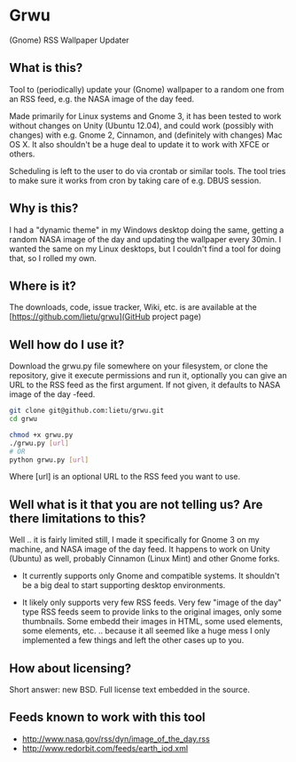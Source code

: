 # Grwu

(Gnome) RSS Wallpaper Updater


## What is this?

Tool to (periodically) update your (Gnome) wallpaper to a random one from an RSS feed, e.g. the NASA image of the day feed.

Made primarily for Linux systems and Gnome 3, it has been tested to work without changes on Unity (Ubuntu 12.04), and could work (possibly with changes) with e.g. Gnome 2, Cinnamon, and (definitely with changes) Mac OS X. It also shouldn't be a huge deal to update it to work with XFCE or others.

Scheduling is left to the user to do via crontab or similar tools. The tool tries to make sure it works from cron by taking care of e.g. DBUS session.


## Why is this?

I had a "dynamic theme" in my Windows desktop doing the same, getting a random NASA image of the day and updating the wallpaper every 30min. I wanted the same on my Linux desktops, but I couldn't find a tool for doing that, so I rolled my own.


## Where is it?

The downloads, code, issue tracker, Wiki, etc. is are available at the [https://github.com/lietu/grwu](GitHub project page)


## Well how do I use it?

Download the grwu.py file somewhere on your filesystem, or clone the repository, give it execute permissions and run it, optionally you can give an URL to the RSS feed as the first argument. If not given, it defaults to NASA image of the day -feed.

```bash
git clone git@github.com:lietu/grwu.git
cd grwu

chmod +x grwu.py
./grwu.py [url]
# OR
python grwu.py [url]
```

Where [url] is an optional URL to the RSS feed you want to use.


## Well what is it that you are not telling us? Are there limitations to this?

Well .. it is fairly limited still, I made it specifically for Gnome 3 on my machine, and NASA image of the day feed. It happens to work on Unity (Ubuntu) as well, probably Cinnamon (Linux Mint) and other Gnome forks.

 * It currently supports only Gnome and compatible systems. It shouldn't be a big deal to start supporting desktop environments.

 * It likely only supports very few RSS feeds. Very few "image of the day" type RSS feeds seem to provide links to the original images, only some thumbnails. Some embedd their images in HTML, some used <media> elements, some <enclosure> elements, etc. .. because it all seemed like a huge mess I only implemented a few things and left the other cases up to you.


## How about licensing?

Short answer: new BSD. Full license text embedded in the source.


## Feeds known to work with this tool

* http://www.nasa.gov/rss/dyn/image_of_the_day.rss
* http://www.redorbit.com/feeds/earth_iod.xml

